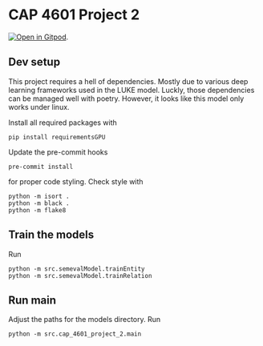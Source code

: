# CAP 4601 Project 2

[![Open in Gitpod](https://gitpod.io/button/open-in-gitpod.svg)](https://gitpod.io/#https://github.com/TobiasJacob/cap-4601-project-2).

## Dev setup

This project requires a hell of dependencies. Mostly due to various deep learning frameworks used in the LUKE model. Luckly, those dependencies can be managed well with poetry. However, it looks like this model only works under linux.

Install all required packages with

```console
pip install requirementsGPU
```
Update the pre-commit hooks

```console
pre-commit install
```

for proper code styling. Check style with

```console
python -m isort .
python -m black .
python -m flake8
```

## Train the models

Run

```console
python -m src.semevalModel.trainEntity
python -m src.semevalModel.trainRelation
```

## Run main

Adjust the paths for the models directory. Run

```console
python -m src.cap_4601_project_2.main
```
